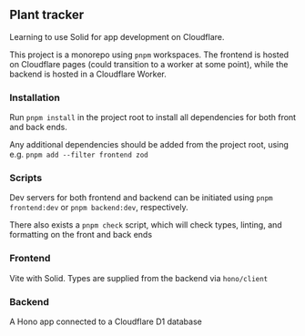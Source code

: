 ## Plant tracker

Learning to use Solid for app development on Cloudflare.

This project is a monorepo using `pnpm` workspaces. The frontend is hosted on Cloudflare pages (could transition to a worker at some point), while the backend is hosted in a Cloudflare Worker.

### Installation

Run `pnpm install` in the project root to install all dependencies for both front and back ends.

Any additional dependencies should be added from the project root, using e.g. `pnpm add --filter frontend zod`

### Scripts

Dev servers for both frontend and backend can be initiated using `pnpm frontend:dev` or `pnpm backend:dev`, respectively.

There also exists a `pnpm check` script, which will check types, linting, and formatting on the front and back ends

### Frontend

Vite with Solid. Types are supplied from the backend via `hono/client`

### Backend

A Hono app connected to a Cloudflare D1 database
